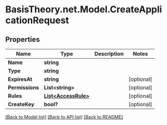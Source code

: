 # BasisTheory.net.Model.CreateApplicationRequest

## Properties

Name | Type | Description | Notes
------------ | ------------- | ------------- | -------------
**Name** | **string** |  | 
**Type** | **string** |  | 
**ExpiresAt** | **string** |  | [optional] 
**Permissions** | **List&lt;string&gt;** |  | [optional] 
**Rules** | [**List&lt;AccessRule&gt;**](AccessRule.md) |  | [optional] 
**CreateKey** | **bool?** |  | [optional] 

[[Back to Model list]](../README.md#documentation-for-models) [[Back to API list]](../README.md#documentation-for-api-endpoints) [[Back to README]](../README.md)


